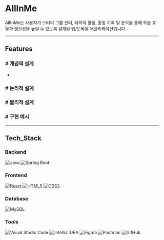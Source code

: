 # AllInMe

AllInMe는 사용자가 스터디 그룹 관리, 타이머 활용, 활동 기록 및 분석을 통해 학습 효율과 생산성을 높일 수 있도록 설계된 웹/모바일 애플리케이션입니다.

---

## Features

### # 개념적 설계
- 

### # 논리적 설계


### # 물리적 설계



### # 구현 예시

---

## Tech_Stack

### Backend
![Java](https://img.shields.io/badge/Java-007396?style=for-the-badge&logo=Java&logoColor=white)
![Spring Boot](https://img.shields.io/badge/Spring%20Boot-6DB33F?style=for-the-badge&logo=Spring-Boot&logoColor=white)

### Frontend
![React](https://img.shields.io/badge/React-61DAFB?style=for-the-badge&logo=React&logoColor=white)
![HTML5](https://img.shields.io/badge/HTML5-E34F26?style=for-the-badge&logo=HTML5&logoColor=white)
![CSS3](https://img.shields.io/badge/CSS3-1572B6?style=for-the-badge&logo=CSS3&logoColor=white)

### Database
![MySQL](https://img.shields.io/badge/MySQL-4479A1?style=for-the-badge&logo=MySQL&logoColor=white)

### Tools
![Visual Studio Code](https://img.shields.io/badge/VS%20Code-007ACC?style=for-the-badge&logo=Visual-Studio-Code&logoColor=white)
![IntelliJ IDEA](https://img.shields.io/badge/IntelliJ%20IDEA-000000?style=for-the-badge&logo=IntelliJ-IDEA&logoColor=white)
![Figma](https://img.shields.io/badge/Figma-F24E1E?style=for-the-badge&logo=Figma&logoColor=white)
![Postman](https://img.shields.io/badge/Postman-FF6C37?style=for-the-badge&logo=Postman&logoColor=white)
![GitHub](https://img.shields.io/badge/GitHub-181717?style=for-the-badge&logo=GitHub&logoColor=white)


